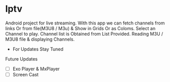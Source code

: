 # Iptv
Android project for live streaming. With this app we can fetch channels from links Or from file(M3U8 / M3u) & Show in Grids Or as Coloms.
Select an Channel to play.
Channel list is Obtained from List Provided.
Reading M3U / M3U8 file & displaying Channels.
* For Updates Stay Tuned

 Future Updates
- [ ] Exo Player & MxPlayer
- [ ] Screen Cast
